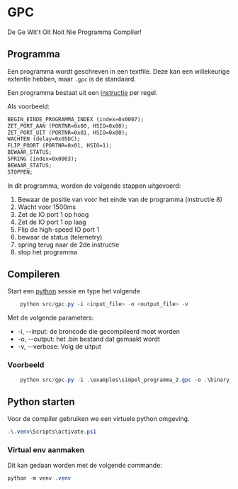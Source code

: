 # GPC

De Ge Wit't Oit Noit Nie Programma Compiler!

## Programma

Een programma wordt geschreven in een textfile. Deze kan een willekeurige extentie hebben, maar ```.gpc``` is de standaard.

Een programma bestaat uit een [instructie](./instructieset.md) per regel.

Als voorbeeld:

```txt
BEGIN_EINDE_PROGRAMMA_INDEX (index=0x0007);
ZET_PORT_AAN (PORTNR=0x00, HSIO=0x00);
ZET_PORT_UIT (PORTNR=0x01, HSIO=0x00);
WACHTEN (delay=0x05DC);
FLIP_POORT (PORTNR=0x01, HSIO=1);
BEWAAR_STATUS;
SPRING (index=0x0003);
BEWAAR_STATUS;
STOPPEN;
```

In dit programma, worden de volgende stappen uitgevoerd:

1. Bewaar de positie van voor het einde van de programma (instructie 8)
2. Wacht voor 1500ms
3. Zet de IO port 1 op hoog
4. Zet de IO port 1 op laag
5. Flip de high-speed IO port 1
6. bewaar de status (telemetry)
7. spring terug naar de 2de instructie
8. stop het programma

## Compileren

Start een [python](#python-starten) sessie en type het volgende

```ps1
    python src/gpc.py -i <input_file> -o <output_file> -v
```

Met de volgende parameters:

* -i, --input: de broncode die gecompileerd moet worden
* -o, --output: het .bin bestand dat gemaakt wordt
* -v, --verbose: Volg de uitput

### Voorbeeld

```ps1
    python src/gpc.py -i .\examples\simpel_programma_2.gpc -o .\binary_file.bin -v
```

## Python starten

Voor de compiler gebruiken we een virtuele python omgeving.

```ps1
.\.venv\Scripts\activate.ps1
```

### Virtual env aanmaken

Dit kan gedaan worden met de volgende commande:

```ps1
python -m venv .venv
```
